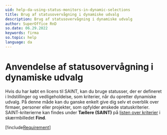 ```yaml
---
uid: help-da-using-status-monitors-in-dynamic-selections
title: Brug af statusovervågning i dynamiske udvalg
description: Brug af statusovervågning i dynamiske udvalg
author: SuperOffice RnD
so.date: 06.29.2022
keywords: firma
so.topic: help
language: da
---
```


# Anvendelse af statusovervågning i dynamiske udvalg

Hvis du har købt en licens til SAINT, kan du bruge statusser, der er defineret i Indstillinger og vedligeholdelse, som kriterier, når du opretter dynamiske udvalg. På denne måde kan du ganske enkelt give dig selv et overblik over firmaer, personer eller projekter, som opfylder ønskede statuskriterier. SAINT-kriterierne kan findes under **Tællere (SAINT)** på [listen over kriterier][1] i skærmbilledet **Find**.

[!include[Requirement](includes/req-saint.md)]

<!-- Referenced links -->
[1]: ../../../search-options/learn/search-criteria.md

<!-- Referenced images -->
